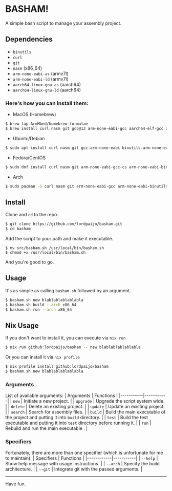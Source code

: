 # BASHAM!

A simple bash script to manage your assembly project.

## Dependencies
- `binutils`
- `curl`
- `git`
- `nasm` (x86_64)
- `arm-none-eabi-as` (armv7l)
- `arm-none-eabi-ld` (armv7l)
- `aarch64-linux-gnu-as` (aarch64)
- `aarch64-linux-gnu-ld` (aarch64)

### Here's how you can install them:
- MacOS (Homebrew)
```sh
$ brew tap ArmMbed/homebrew-formulae
$ brew install curl nasm git gcc@13 arm-none-eabi-gcc aarch64-elf-gcc arm-none-eabi-binutils aarch64-linux-gnu-binutils
```

- Ubuntu/Debian
```sh
$ sudo apt install curl nasm git gcc-arm-none-eabi binutils-arm-none-eabi binutils-aarch64-linux-gnu
```

- Fedora/CentOS
```sh
$ sudo dnf install curl nasm git arm-none-eabi-gcc-cs arm-none-eabi-binutils binutils-aarch64-linux-gnu
```

- Arch
```sh
$ sudo pacman -S curl nasm git arm-none-eabi-gcc arm-none-eabi-binutils aarch64-linux-gnu-binutils
```

## Install
Clone and `cd` to the repo.
```sh
$ git clone https://github.com/lordpaijo/basham.git
$ cd basham
```

Add the script to your path and make it executable.
```
$ mv src/basham.sh /usr/local/bin/basham.sh
$ chmod +x /usr/local/bin/basham.sh
```

And you're good to go.

## Usage

It's as simple as calling `basham.sh` followed by an argument.

```sh
$ basham.sh new blablablablablabla
$ basham.sh build --arch x86_64
$ basham.sh run --arch x86_64
```

## Nix Usage
If you don't want to install it, you can execute via `nix run`
```sh
$ nix run github:lordpaijo/basham -- new blablablablablabla
```
Or you can install it via `nix profile`
```sh
$ nix profile install github:lordpaijo/basham
$ basham.sh new blablablablablabla
```

### Arguments

List of available arguments:
| Arguments | Functions |
|-----------|-----------|
| `new` | Initiate a new project. |
| `upgrade` | Upgrade the script system wide. |
| `delete` | Delete an existing project. |
| `update` | Update an existing project. |
| `search` | Search for assembly files. |
| `build` | Build the main executable of the project and putting it into `build` directory. |
| `test` | Build the test executable and putting it into `test` directory before running it. |
| `run` | Rebuild and run the main executable . |

### Specifiers

Fortunately, there are more than one specifier (which is unfortunate for me to maintain).
| Specifiers | Functions |
|------------|-----------|
| `--help`   | Show help message with usage instructions. |
| `--arch`   | Specify the build architecture. |
| `--git`    | Integrate git with the passed arguments. |

---

Have fun.
